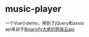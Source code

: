 # music-player
一个Vue小demo，用到了jQuery和axios  
api来自于[Binaryify大佬的网易云api](https://github.com/Binaryify/NeteaseCloudMusicApi)
